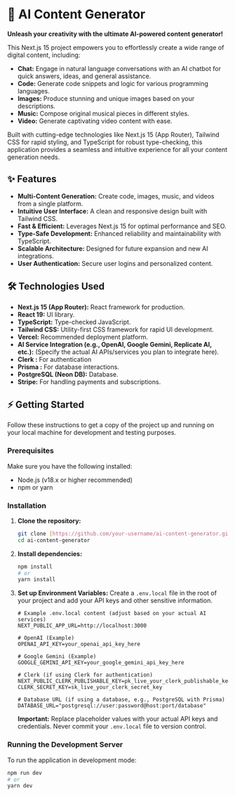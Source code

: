 # 🚀 AI Content Generator

**Unleash your creativity with the ultimate AI-powered content generator!**

This Next.js 15 project empowers you to effortlessly create a wide range of digital content, including:

- **Chat:** Engage in natural language conversations with an AI chatbot for quick answers, ideas, and general assistance.
- **Code:** Generate code snippets and logic for various programming languages.
- **Images:** Produce stunning and unique images based on your descriptions.
- **Music:** Compose original musical pieces in different styles.
- **Video:** Generate captivating video content with ease.

Built with cutting-edge technologies like Next.js 15 (App Router), Tailwind CSS for rapid styling, and TypeScript for robust type-checking, this application provides a seamless and intuitive experience for all your content generation needs.

## ✨ Features

- **Multi-Content Generation:** Create code, images, music, and videos from a single platform.
- **Intuitive User Interface:** A clean and responsive design built with Tailwind CSS.
- **Fast & Efficient:** Leverages Next.js 15 for optimal performance and SEO.
- **Type-Safe Development:** Enhanced reliability and maintainability with TypeScript.
- **Scalable Architecture:** Designed for future expansion and new AI integrations.
- **User Authentication:** Secure user logins and personalized content.

## 🛠️ Technologies Used

- **Next.js 15 (App Router):** React framework for production.
- **React 19:** UI library.
- **TypeScript:** Type-checked JavaScript.
- **Tailwind CSS:** Utility-first CSS framework for rapid UI development.
- **Vercel:** Recommended deployment platform.
- **AI Service Integration (e.g., OpenAI, Google Gemini, Replicate AI, etc.):** (Specify the actual AI APIs/services you plan to integrate here).
- **Clerk :** For authentication
- **Prisma :** For database interactions.
- **PostgreSQL (Neon DB):** Database.
- **Stripe:** For handling payments and subscriptions.

## ⚡ Getting Started

Follow these instructions to get a copy of the project up and running on your local machine for development and testing purposes.

### Prerequisites

Make sure you have the following installed:

- Node.js (v18.x or higher recommended)
- npm or yarn

### Installation

1.  **Clone the repository:**

    ```bash
    git clone [https://github.com/your-username/ai-content-generator.git](https://github.com/your-username/ai-content-generator.git)
    cd ai-content-generator
    ```

2.  **Install dependencies:**

    ```bash
    npm install
    # or
    yarn install
    ```

3.  **Set up Environment Variables:**
    Create a `.env.local` file in the root of your project and add your API keys and other sensitive information.

    ```dotenv
    # Example .env.local content (adjust based on your actual AI services)
    NEXT_PUBLIC_APP_URL=http://localhost:3000

    # OpenAI (Example)
    OPENAI_API_KEY=your_openai_api_key_here

    # Google Gemini (Example)
    GOOGLE_GEMINI_API_KEY=your_google_gemini_api_key_here

    # Clerk (if using Clerk for authentication)
    NEXT_PUBLIC_CLERK_PUBLISHABLE_KEY=pk_live_your_clerk_publishable_key
    CLERK_SECRET_KEY=sk_live_your_clerk_secret_key

    # Database URL (if using a database, e.g., PostgreSQL with Prisma)
    DATABASE_URL="postgresql://user:password@host:port/database"
    ```

    **Important:** Replace placeholder values with your actual API keys and credentials. Never commit your `.env.local` file to version control.

### Running the Development Server

To run the application in development mode:

```bash
npm run dev
# or
yarn dev
```
